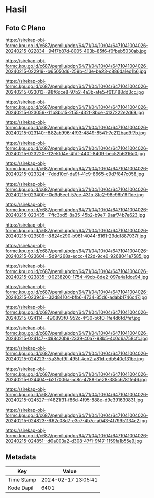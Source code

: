 # Hasil

## Foto C Plano

https://sirekap-obj-formc.kpu.go.id/c687/pemilu/pdpr/64/71/04/10/04/6471041004026-20240215-022834--94f7b87d-8005-403b-85f6-f0fbeb5030ab.jpg

https://sirekap-obj-formc.kpu.go.id/c687/pemilu/pdpr/64/71/04/10/04/6471041004026-20240215-022919--b65050d6-259b-413e-be23-c886da1ed1b6.jpg

https://sirekap-obj-formc.kpu.go.id/c687/pemilu/pdpr/64/71/04/10/04/6471041004026-20240215-023013--98f6dce8-97b2-4a3b-afe5-f613188dd3cc.jpg

https://sirekap-obj-formc.kpu.go.id/c687/pemilu/pdpr/64/71/04/10/04/6471041004026-20240215-023056--11b8bc15-2f55-432f-8bce-4137222e2d69.jpg

https://sirekap-obj-formc.kpu.go.id/c687/pemilu/pdpr/64/71/04/10/04/6471041004026-20240215-023140--882ab996-4f93-4849-8541-7e212bad9f7b.jpg

https://sirekap-obj-formc.kpu.go.id/c687/pemilu/pdpr/64/71/04/10/04/6471041004026-20240215-023220--12e51d4e-4fdf-440f-8409-bec52b6316d0.jpg

https://sirekap-obj-formc.kpu.go.id/c687/pemilu/pdpr/64/71/04/10/04/6471041004026-20240215-023324--7ddd10cf-da9f-41c9-8665-c9d7f847c058.jpg

https://sirekap-obj-formc.kpu.go.id/c687/pemilu/pdpr/64/71/04/10/04/6471041004026-20240215-023400--0d9d5eef-57ce-431b-8fc2-98c96b16f1de.jpg

https://sirekap-obj-formc.kpu.go.id/c687/pemilu/pdpr/64/71/04/10/04/6471041004026-20240215-023435--7ffc3bd5-8a35-45b2-b9e7-9aaf74b7e623.jpg

https://sirekap-obj-formc.kpu.go.id/c687/pemilu/pdpr/64/71/04/10/04/6471041004026-20240215-023509--8824c290-b961-4044-8161-29ddf887937f.jpg

https://sirekap-obj-formc.kpu.go.id/c687/pemilu/pdpr/64/71/04/10/04/6471041004026-20240215-023604--5d94268a-eccc-422d-9ce0-9268041e7585.jpg

https://sirekap-obj-formc.kpu.go.id/c687/pemilu/pdpr/64/71/04/10/04/6471041004026-20240215-023835--00238200-1754-49cb-8de2-097e4a1dce94.jpg

https://sirekap-obj-formc.kpu.go.id/c687/pemilu/pdpr/64/71/04/10/04/6471041004026-20240215-023949--32d84104-bfb6-4734-85d6-adabb1746c47.jpg

https://sirekap-obj-formc.kpu.go.id/c687/pemilu/pdpr/64/71/04/10/04/6471041004026-20240215-024114--490893f0-952c-4f30-b6f0-1fe4d6fd7fef.jpg

https://sirekap-obj-formc.kpu.go.id/c687/pemilu/pdpr/64/71/04/10/04/6471041004026-20240215-024147--498c20b9-2339-40a7-98b5-4c0d6a758cfc.jpg

https://sirekap-obj-formc.kpu.go.id/c687/pemilu/pdpr/64/71/04/10/04/6471041004026-20240215-024223--5a35cf9f-495f-4cb2-a81d-edb540e131bc.jpg

https://sirekap-obj-formc.kpu.go.id/c687/pemilu/pdpr/64/71/04/10/04/6471041004026-20240215-024404--b2f7006a-5c8c-4788-be28-385c6781fe46.jpg

https://sirekap-obj-formc.kpu.go.id/c687/pemilu/pdpr/64/71/04/10/04/6471041004026-20240215-024527--f4821f31-f86d-4f95-888e-d9e391630831.jpg

https://sirekap-obj-formc.kpu.go.id/c687/pemilu/pdpr/64/71/04/10/04/6471041004026-20240215-024823--662c08d7-e3c7-4b7c-a043-4f79951134e2.jpg

https://sirekap-obj-formc.kpu.go.id/c687/pemilu/pdpr/64/71/04/10/04/6471041004026-20240215-024851--d0a003a2-d308-47f1-9f47-1159fa1b55e9.jpg


## Metadata

| Key        | Value               |
| ---------- | ------------------- |
| Time Stamp | 2024-02-17 13:05:41 |
| Kode Dapil | 6401                |



